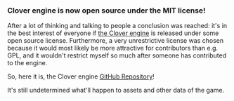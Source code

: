 ### Clover engine is now open source under the MIT license!
After a lot of thinking and talking to people a conclusion was reached: it's in the best interest of everyone if [the Clover engine](http://www.youtube.com/watch?v=-tum9KOXC2o) is released under some open source license. Furthermore, a very unrestrictive license was chosen because it would most likely be more attractive for contributors than e.g. GPL, and it wouldn't restrict myself so much after someone has contributed to the engine.

So, here it is, the Clover engine [GitHub Repository](http://github.com/crafn/clover)!

It's still undetermined what'll happen to assets and other data of the game.
